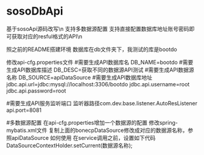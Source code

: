 # sosoDbApi
基于sosoApi源码改写\n
支持多数据源配置
支持直接配置数据库地址账号密码即可获取对应的resful格式的API\n

照之前的README搭建环境
数据库在db文件夹下，我测试的库是bootdo

修改api-cfg.properties文件
#需要生成API数据库名
DB_NAME=bootdo
#需要生成API数据库描述
DB_DESC=获取不同的数据源API测试
#需要生成API数据源名称
DB_SOURCE=apiDataSource
#需要生成API数据库地址
jdbc.api.url=jdbc:mysql://localhost:3306/bootdo
jdbc.api.username=root
jdbc.api.password=root

#需要生成API服务监听端口
监听器路径com.dev.base.listener.AutoResListener
api.port=8081

#多数据源配置
在api-cfg.properties增加一个数据源的配置
修改spring-mybatis.xml文件
复制上面的bonecpDataSource修改成对应的数据源名称，参照apiDataSource
如何使用
在service调用之前，设置如下代码
DataSourceContextHolder.setCurrent(数据源名称);



